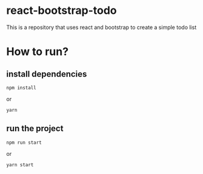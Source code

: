 # react-bootstrap-todo
This is a repository that uses react and bootstrap to create a simple todo list
# How to run?
## install dependencies
```
npm install
```
or
```
yarn
```
## run the project
```
npm run start
```
or
```
yarn start
```
